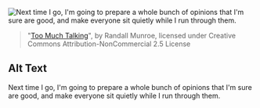 ![Next time I go, I'm going to prepare a whole bunch of opinions that I'm sure are good, and make everyone sit quietly while I run through them.](https://imgs.xkcd.com/comics/too_much_talking.png)
> "[Too Much Talking](https://xkcd.com/2134/)", by Randall Munroe, licensed under Creative Commons Attribution-NonCommercial 2.5 License

## Alt Text
Next time I go, I'm going to prepare a whole bunch of opinions that I'm sure are good, and make everyone sit quietly while I run through them.
